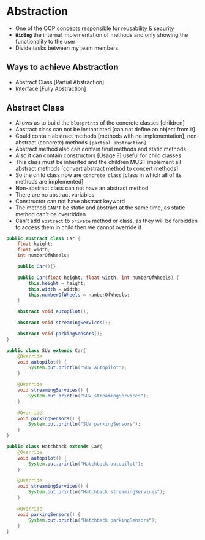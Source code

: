 # Abstraction
- One of the OOP concepts responsible for reusability & security
- **`Hiding`** the internal implementation of methods and only showing the functionality to the user
- Divide tasks between my team members

## Ways to achieve Abstraction
- Abstract Class [Partial Abstraction]
- Interface [Fully Abstraction]

## Abstract Class
- Allows us to build the `blueprints` of the concrete classes [children]
- Abstract class can not be instantiated [can not define an object from it]
- Could contain abstract methods [methods with no implementation], non-abstract (concrete) methods `[partial abstraction]`
- Abstract method also can contain final methods and static methods
- Also it can contain constructors [Usage ?] useful for child classes
- This class must be inherited and the children MUST implement all abstract methods [convert abstract method to concert methods].
- So the child class now are `concrete class` [class in which all of its methods are implemented]
- Non-abstract class can not have an abstract method
- There are no abstract variables
- Constructor can not have abstract keyword
- The method `CAN'T` be static and abstract at the same time, as static method can't be overridden
- Can't add `abstract` to `private` method or class, as they will be forbidden to access them in child then we cannot override it

```java
public abstract class Car {
    float height;
    float width;
    int numberOfWheels;

    public Car(){}

    public Car(float height, float width, int numberOfWheels) {
        this.height = height;
        this.width = width;
        this.numberOfWheels = numberOfWheels;
    }

    abstract void autopilot();

    abstract void streamingServices();

    abstract void parkingSensors();
}
```
```java
public class SUV extends Car{
    @Override
    void autopilot() {
        System.out.println("SUV autopilot");
    }

    @Override
    void streamingServices() {
        System.out.println("SUV streamingServices");
    }

    @Override
    void parkingSensors() {
        System.out.println("SUV parkingSensors");
    }
}
```
```java
public class Hatchback extends Car{
    @Override
    void autopilot() {
        System.out.println("Hatchback autopilot");
    }

    @Override
    void streamingServices() {
        System.out.println("Hatchback streamingServices");
    }

    @Override
    void parkingSensors() {
        System.out.println("Hatchback parkingSensors");
    }
}
```
